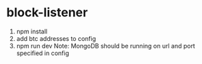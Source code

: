 # block-listener
1. npm install
2. add btc addresses to config
3. npm run dev
Note: MongoDB should be running on url and port specified in config
